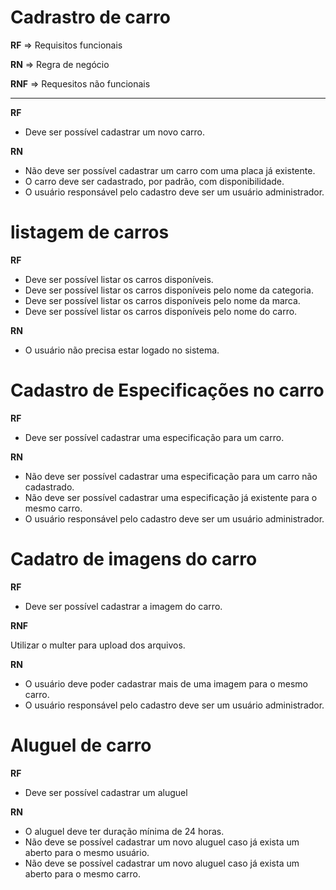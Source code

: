 # Cadrastro de carro

**RF** => Requisitos funcionais 

**RN** => Regra de negócio

**RNF** => Requesitos não funcionais 
****

**RF**
- Deve ser possível cadastrar um novo carro.

**RN**
- Não deve ser possível cadastrar um carro com uma placa já existente.
- O carro deve ser cadastrado, por padrão,  com disponibilidade.
- O usuário responsável pelo cadastro deve ser um usuário administrador.

# listagem de carros 
**RF**
- Deve ser possível listar os carros disponíveis.
- Deve ser possível listar os carros disponíveis pelo nome da categoria.
- Deve ser possível listar os carros disponíveis pelo nome da marca.
- Deve ser possível listar os carros disponíveis pelo nome do carro.

**RN**
- O usuário não precisa estar logado no sistema.

# Cadastro de Especificações no carro 

**RF**

- Deve ser possível cadastrar uma especificação para um carro.

**RN**

- Não deve ser possível cadastrar uma especificação para um carro não cadastrado.
- Não deve ser possível cadastrar uma especificação já existente para o mesmo carro.
- O usuário responsável pelo cadastro deve ser um usuário administrador.

# Cadatro de imagens do carro

**RF**

- Deve ser possível cadastrar a imagem do carro.

**RNF**

Utilizar o multer para upload dos arquivos.

**RN**

- O usuário deve poder cadastrar mais de uma imagem para o mesmo carro.
- O usuário responsável pelo cadastro deve ser um usuário administrador.

# Aluguel de carro

**RF**

- Deve ser possível cadastrar um aluguel 

**RN**

- O aluguel deve ter duração mínima de 24 horas.
- Não deve se possível cadastrar um novo aluguel caso já exista um aberto para o mesmo usuário.
- Não deve se possível cadastrar um novo aluguel caso já exista um aberto para o mesmo carro.

